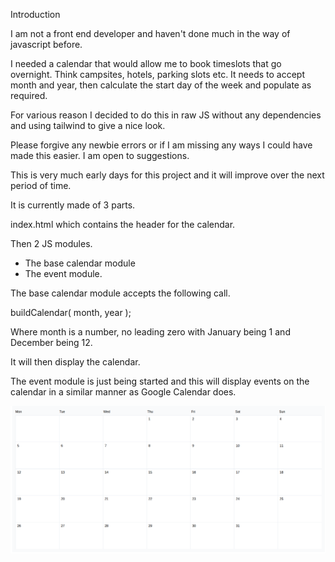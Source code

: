 Introduction

I am not a front end developer and haven't done much in the way of javascript before.

I needed a calendar that would allow me to book timeslots that go overnight.  Think campsites, hotels, parking slots etc.
It needs to accept month and year, then calculate the start day of the week and populate as required.

For various reason I decided to do this in raw JS without any dependencies and using tailwind to give a nice look.

Please forgive any newbie errors or if I am missing any ways I could have made this easier.  I am open to suggestions.

This is very much early days for this project and it will improve over the next period of time.

It is currently made of 3 parts.

index.html which contains the header for the calendar.

Then 2 JS modules.

* The base calendar module
* The event module.

The base calendar module accepts the following call.

buildCalendar( month, year );

Where month is a number, no leading zero with January being 1 and December being 12.

It will then display the calendar.

The event module is just being started and this will display events on the calendar in a similar manner as Google Calendar does.

![Alt text](/calendar.png?raw=true )
